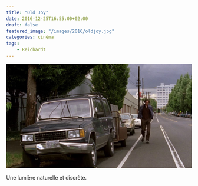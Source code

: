 ```yaml
---
title: "Old Joy"
date: 2016-12-25T16:55:00+02:00
draft: false
featured_image: "/images/2016/oldjoy.jpg"
categories: cinéma
tags:
    - Reichardt
---
```


![old-joy](/images/2016/oldjoy.jpg)

Une lumière naturelle et discrète.